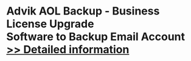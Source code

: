 # Advik AOL Backup - Business License Upgrade<br />Software to Backup Email Account<br />[>> Detailed information](https://secure.shareit.com/shareit/product.html?productid=300810049&affiliateid=200057808)